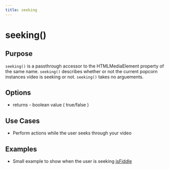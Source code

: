 ```yaml
---
title: seeking
---
```

# seeking() #

## Purpose ##

`seeking()` is a passthrough accessor to the HTMLMediaElement property of the same name. `seeking()` describes whether or not the current popcorn instances video is seeking or not.  `seeking()` takes no arguements.

## Options ##

* returns - boolean value ( true/false )

## Use Cases ##

* Perform actions while the user seeks through your video

## Examples ##

* Small example to show when the user is seeking [jsFiddle](http://jsfiddle.net/popcornjs/gquDv/)
